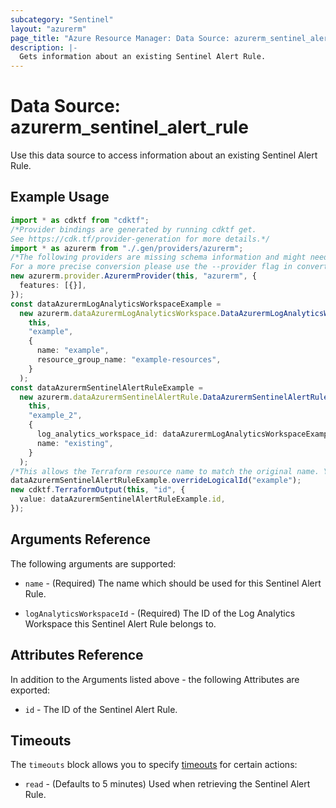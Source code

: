 ```yaml
---
subcategory: "Sentinel"
layout: "azurerm"
page_title: "Azure Resource Manager: Data Source: azurerm_sentinel_alert_rule"
description: |-
  Gets information about an existing Sentinel Alert Rule.
---
```


# Data Source: azurerm\_sentinel\_alert\_rule

Use this data source to access information about an existing Sentinel Alert Rule.

## Example Usage

```typescript
import * as cdktf from "cdktf";
/*Provider bindings are generated by running cdktf get.
See https://cdk.tf/provider-generation for more details.*/
import * as azurerm from "./.gen/providers/azurerm";
/*The following providers are missing schema information and might need manual adjustments to synthesize correctly: azurerm.
For a more precise conversion please use the --provider flag in convert.*/
new azurerm.provider.AzurermProvider(this, "azurerm", {
  features: [{}],
});
const dataAzurermLogAnalyticsWorkspaceExample =
  new azurerm.dataAzurermLogAnalyticsWorkspace.DataAzurermLogAnalyticsWorkspace(
    this,
    "example",
    {
      name: "example",
      resource_group_name: "example-resources",
    }
  );
const dataAzurermSentinelAlertRuleExample =
  new azurerm.dataAzurermSentinelAlertRule.DataAzurermSentinelAlertRule(
    this,
    "example_2",
    {
      log_analytics_workspace_id: dataAzurermLogAnalyticsWorkspaceExample.id,
      name: "existing",
    }
  );
/*This allows the Terraform resource name to match the original name. You can remove the call if you don't need them to match.*/
dataAzurermSentinelAlertRuleExample.overrideLogicalId("example");
new cdktf.TerraformOutput(this, "id", {
  value: dataAzurermSentinelAlertRuleExample.id,
});

```

## Arguments Reference

The following arguments are supported:

*   `name` - (Required) The name which should be used for this Sentinel Alert Rule.

*   `logAnalyticsWorkspaceId` - (Required) The ID of the Log Analytics Workspace this Sentinel Alert Rule belongs to.

## Attributes Reference

In addition to the Arguments listed above - the following Attributes are exported:

* `id` - The ID of the Sentinel Alert Rule.

## Timeouts

The `timeouts` block allows you to specify [timeouts](https://www.terraform.io/language/resources/syntax#operation-timeouts) for certain actions:

* `read` - (Defaults to 5 minutes) Used when retrieving the Sentinel Alert Rule.
